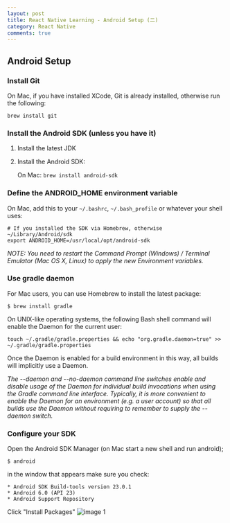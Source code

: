 ```yaml
---
layout: post
title: React Native Learning - Android Setup (二)
category: React Native
comments: true
---
```


## Android Setup

### Install Git

On Mac, if you have installed XCode, Git is already installed, otherwise run the following:

```
brew install git 
```
### Install the Android SDK (unless you have it) 

1. Install the latest JDK
2. Install the Android SDK:

    On Mac:  `brew install android-sdk`
    
### Define the ANDROID_HOME environment variable 

On Mac, add this to your `~/.bashrc`, `~/.bash_profile` or whatever your shell uses:

```
# If you installed the SDK via Homebrew, otherwise ~/Library/Android/sdk
export ANDROID_HOME=/usr/local/opt/android-sdk
```
*NOTE: You need to restart the Command Prompt (Windows) / Terminal Emulator (Mac OS X, Linux) to apply the new Environment variables.*

### Use gradle daemon

For Mac users, you can use Homebrew to install the latest package:

```
$ brew install gradle
```

On UNIX-like operating systems, the following Bash shell command will enable the Daemon for the current user:

```
touch ~/.gradle/gradle.properties && echo "org.gradle.daemon=true" >> ~/.gradle/gradle.properties
```
Once the Daemon is enabled for a build environment in this way, all builds will implicitly use a Daemon.

*The --daemon and --no-daemon command line switches enable and disable usage of the Daemon for individual build invocations when using the Gradle command line interface. Typically, it is more convenient to enable the Daemon for an environment (e.g. a user account) so that all builds use the Daemon without requiring to remember to supply the --daemon switch.*

### Configure your SDK

Open the Android SDK Manager (on Mac start a new shell and run android); 

```
$ android
```

in the window that appears make sure you check:

    * Android SDK Build-tools version 23.0.1
    * Android 6.0 (API 23)
    * Android Support Repository
    
Click "Install Packages"
![image 1](http://gr-rui.github.io/blog/images/docs/android-package-1.png)




